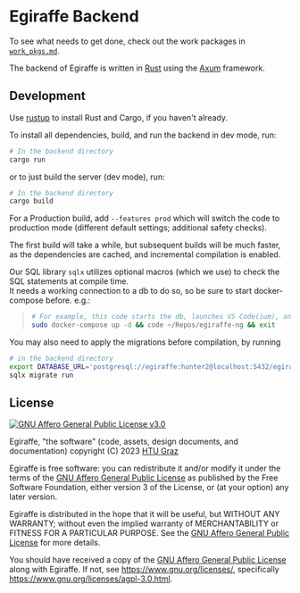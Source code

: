 # Egiraffe Backend

To see what needs to get done, check out the work packages in [`work_pkgs.md`](../design/work_pkgs.md).

The backend of Egiraffe is written in [Rust](https://www.rust-lang.org/) using the [Axum](https://docs.rs/axum/latest/axum/) framework.

## Development

Use [rustup](https://rustup.rs/) to install Rust and Cargo, if you haven't already.

To install all dependencies, build, and run the backend in dev mode, run:

```zsh
# In the backend directory
cargo run
```

or to just build the server (dev mode), run:

```zsh
# In the backend directory
cargo build
```

For a Production build, add `--features prod` which will switch the code to production mode (different default settings; additional safety checks).

The first build will take a while, but subsequent builds will be much faster,
as the dependencies are cached, and incremental compilation is enabled.

Our SQL library `sqlx` utilizes optional macros (which we use) to check the SQL statements at compile time.  
It needs a working connection to a db to do so, so be sure to start docker-compose before. e.g.:

> ```zsh
> # For example, this code starts the db, launches VS Code(ium), and exits the shell
> sudo docker-compose up -d && code ~/Repos/egiraffe-ng && exit
> ```

<!-- TODO: Still needed? -->

You may also need to apply the migrations before compilation, by running

```zsh
# in the backend directory
export DATABASE_URL='postgresql://egiraffe:hunter2@localhost:5432/egiraffe?sslmode=disable' # in case you haven't set that one yet
sqlx migrate run
```

## License

[![GNU Affero General Public License v3.0](https://www.gnu.org/graphics/agplv3-with-text-162x68.png)](https://www.gnu.org/licenses/agpl-3.0.html)

Egiraffe, "the software" (code, assets, design documents, and documentation) copyright (C) 2023 [HTU Graz](https://htugraz.at/)

Egiraffe is free software: you can redistribute it and/or modify it under the terms of the [GNU Affero General Public License](/LICENSE.md) as published by the Free Software Foundation, either version 3 of the License, or (at your option) any later version.

Egiraffe is distributed in the hope that it will be useful, but WITHOUT ANY WARRANTY; without even the implied warranty of MERCHANTABILITY or FITNESS FOR A PARTICULAR PURPOSE. See the [GNU Affero General Public License](/LICENSE.md) for more details.

You should have received a copy of the [GNU Affero General Public License](/LICENSE.md) along with Egiraffe. If not, see <https://www.gnu.org/licenses/>, specifically <https://www.gnu.org/licenses/agpl-3.0.html>.
